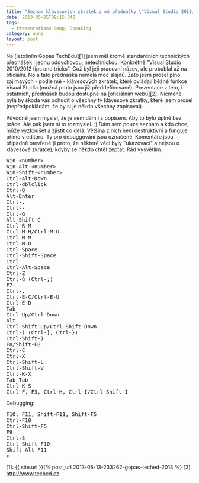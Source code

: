 ```yaml
---
title: "Seznam klávesových zkratek z mé přednášky \"Visual Studio 2010/2012 tips and tricks\" na Gopas TechEd 2013"
date: 2013-05-25T09:15:34Z
tags:
  - Presentations &amp; Speaking
category: none
layout: post
---
```

Na [letošním Gopas TechEdu][1] jsem měl kromě standardních technických přednášek i jednu oddychovou, netechnickou. Konkrétně "Visual Studio 2010/2012 tips and tricks". Což byl její pracovní název, ale probublal až na oficiální. No a tato přednáška neměla moc slajdů. Zato jsem prošel plno zajímavých - podle mě - klávesových zkratek, které ovládají běžné funkce Visual Studia (možná proto jsou již předdefinované). Prezentace z této, i ostatních, přednášek budou dostupné na [oficiálním webu][2]. Nicméně byla by škoda vás ochudit o všechny ty klávesové zkratky, které jsem prošel (nepředpokládám, že by si je někdo všechny zapisoval).

<!-- excerpt -->

Původně jsem myslel, že je sem dám i s popisem. Aby to bylo úplně bez práce. Ale pak jsem si to rozmyslel. :) Dám sem pouze seznam a kdo chce, může vyzkoušet a zjistit co dělá. Většina z nich není destruktivní a funguje přímo v editoru. Ty pro debuggování jsou označené. Komentáře jsou případně otevřené (i proto, že některé věci byly "ukazovací" a nejsou o klávesové zkratce), kdyby se někdo chtěl zeptat. Rád vysvětlím.

<pre class="brush:plain">
Win-&lt;number&gt;
Win-Alt-&lt;number&gt;
Win-Shift-&lt;number&gt;
Ctrl-Alt-Down
Ctrl-dblclick
Ctrl-Q
Alt-Enter
Ctrl-.
Ctrl--
Ctrl-G
Alt-Shift-C
Ctrl-R-M
Ctrl-M-H/Ctrl-M-U
Ctrl-M-M
Ctrl-M-O
Ctrl-Space
Ctrl-Shift-Space
Ctrl
Ctrl-Alt-Space
Ctrl-Z
Ctrl-ů (Ctrl-;)
F7
Ctrl-, 
Ctrl-E-C/Ctrl-E-U
Ctrl-E-D
Tab
Ctrl-Up/Ctrl-Down
Alt
Ctrl-Shift-Up/Ctrl-Shift-Down
Ctrl-) (Ctrl-], Ctrl-})
Ctrl-Shift-) 
F8/Shift-F8
Ctrl-C
Ctrl-X
Ctrl-Shift-L
Ctrl-Shift-V
Ctrl-K-X
Tab-Tab
Ctrl-K-S
Ctrl-F, F3, Ctrl-H, Ctrl-I/Ctrl-Shift-I
</pre>

Debugging:
<pre class="brush:plain">
F10, F11, Shift-F11, Shift-F5  
Ctrl-F10
Ctrl-Shift-F5
F9
Ctrl-S
Ctrl-Shift-F10
Shift-Alt-F11
&gt;
</pre>

[1]: {{ site.url }}{% post_url 2013-05-13-233262-gopas-teched-2013 %}
[2]: http://www.teched.cz